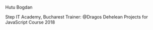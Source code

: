 Hutu Bogdan

Step IT Academy, Bucharest Trainer: @Dragos Dehelean
Projects for JavaScript Course 2018
